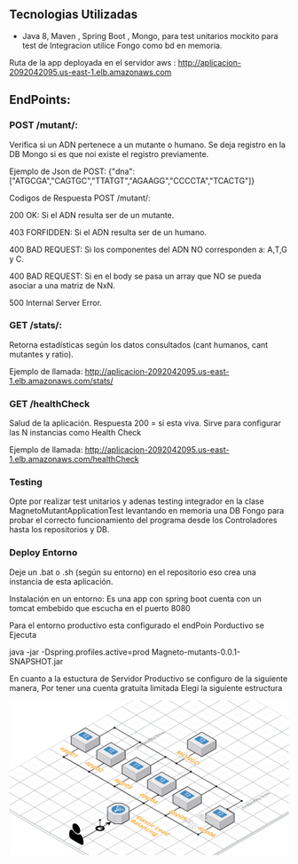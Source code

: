 ## Tecnologias Utilizadas
- Java 8, Maven , Spring Boot , Mongo, para test unitarios mockito para test de Integracion utilice Fongo como bd en memoria.

Ruta de la app deployada en el servidor aws : http://aplicacion-2092042095.us-east-1.elb.amazonaws.com

## EndPoints:

### POST /mutant/: 
Verifica si un ADN pertenece a un mutante o humano. Se deja registro en la DB Mongo si es que noi existe el registro previamente.

Ejemplo de Json de POST: {"dna": ["ATGCGA","CAGTGC","TTATGT","AGAAGG","CCCCTA","TCACTG"]}

Codigos de Respuesta POST /mutant/:

200 OK: Si el ADN resulta ser de un mutante.

403 FORFIDDEN: Si el ADN resulta ser de un humano.

400 BAD REQUEST: Si los componentes del ADN NO corresponden a: A,T,G y C.

400 BAD REQUEST: Si en el body se pasa un array que NO se pueda asociar a una matriz de NxN.

500 Internal Server Error.

### GET /stats/: 
Retorna estadísticas según los datos consultados (cant humanos, cant mutantes y ratio).

Ejemplo de llamada: http://aplicacion-2092042095.us-east-1.elb.amazonaws.com/stats/

### GET /healthCheck 
Salud de la aplicación. Respuesta 200 = si esta viva. Sirve para configurar las N instancias como Health Check

Ejemplo de llamada: http://aplicacion-2092042095.us-east-1.elb.amazonaws.com/healthCheck

### Testing

Opte por realizar test unitarios y adenas testing integrador en la clase MagnetoMutantApplicationTest levantando en memoria una DB Fongo para probar el correcto funcionamiento del programa desde los Controladores hasta los repositorios y DB.

### Deploy Entorno

Deje un  .bat o .sh (según su entorno) en el repositorio eso crea una instancia de esta aplicación.

Instalación en un entorno:
Es una app con spring boot cuenta con un tomcat embebido que escucha en el puerto 8080

Para el entorno productivo esta configurado el endPoin Porductivo se Ejecuta

java -jar -Dspring.profiles.active=prod Magneto-mutants-0.0.1-SNAPSHOT.jar


En cuanto a la estuctura de Servidor Productivo se configuro de la siguiente manera, Por tener una cuenta gratuita limitada Elegí la siguiente estructura 

![Estructura de App Prod](Deploy.png)








